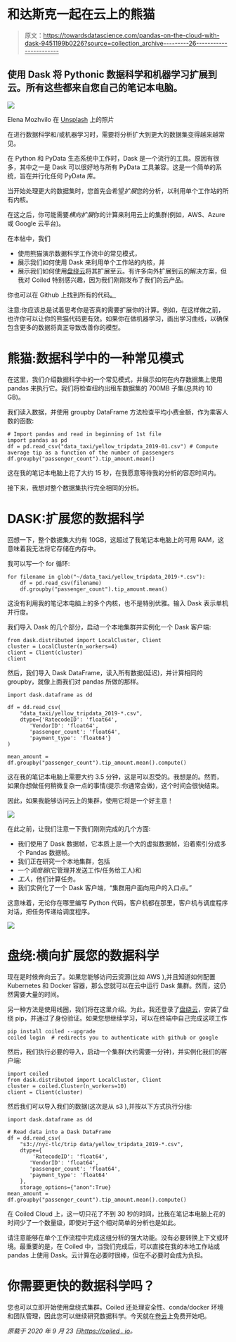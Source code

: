 # 和达斯克一起在云上的熊猫

> 原文：<https://towardsdatascience.com/pandas-on-the-cloud-with-dask-9451199b0226?source=collection_archive---------26----------------------->

## 使用 Dask 将 Pythonic 数据科学和机器学习扩展到云。所有这些都来自您自己的笔记本电脑。

![](img/5fabe0c84c4008a99a00640a1cd41494.png)

Elena Mozhvilo 在 [Unsplash](https://unsplash.com?utm_source=medium&utm_medium=referral) 上的照片

在进行数据科学和/或机器学习时，需要将分析扩大到更大的数据集变得越来越常见。

在 Python 和 PyData 生态系统中工作时，Dask 是一个流行的工具。原因有很多，其中之一是 Dask 可以很好地与所有 PyData 工具兼容。这是一个简单的系统，旨在并行化任何 PyData 库。

当开始处理更大的数据集时，您首先会希望*扩展*您的分析，以利用单个工作站的所有内核。

在这之后，你可能需要*横向扩展*你的计算来利用云上的集群(例如，AWS、Azure 或 Google 云平台)。

在本帖中，我们

*   使用熊猫演示数据科学工作流中的常见模式，
*   展示我们如何使用 Dask 来利用单个工作站的内核，并
*   展示我们如何使用[盘绕云](http://cloud.coiled.io/)将其扩展至云。有许多向外扩展到云的解决方案，但我对 Coiled 特别感兴趣，因为我们刚刚发布了我们的云产品。

你也可以在 Github 上找到所有的代码[。](https://github.com/coiled/data-science-at-scale/blob/master/01-data-analysis-at-scale.ipynb)

注意:你应该总是试着思考你是否真的需要扩展你的计算。例如，在这样做之前，也许你可以让你的熊猫代码更有效。如果你在做机器学习，画出学习曲线，以确保包含更多的数据将真正导致改善你的模型。

# 熊猫:数据科学中的一种常见模式

在这里，我们介绍数据科学中的一个常见模式，并展示如何在内存数据集上使用 pandas 来执行它。我们将检查纽约出租车数据集的 700MB 子集(总共约 10 GB)。

我们读入数据，并使用 groupby DataFrame 方法检查平均小费金额，作为乘客人数的函数:

```
# Import pandas and read in beginning of 1st file 
import pandas as pd 
df = pd.read_csv("data_taxi/yellow_tripdata_2019-01.csv") # Compute average tip as a function of the number of passengers df.groupby("passenger_count").tip_amount.mean()
```

这在我的笔记本电脑上花了大约 15 秒，在我愿意等待我的分析的容忍时间内。

接下来，我想对整个数据集执行完全相同的分析。

# DASK:扩展您的数据科学

回想一下，整个数据集大约有 10GB，这超过了我笔记本电脑上的可用 RAM，这意味着我无法将它存储在内存中。

我可以写一个 for 循环:

```
for filename in glob("~/data_taxi/yellow_tripdata_2019-*.csv"):
    df = pd.read_csv(filename)
    df.groupby("passenger_count").tip_amount.mean()
```

这没有利用我的笔记本电脑上的多个内核，也不是特别优雅。输入 Dask 表示单机并行度。

我们导入 Dask 的几个部分，启动一个本地集群并实例化一个 Dask 客户端:

```
from dask.distributed import LocalCluster, Client 
cluster = LocalCluster(n_workers=4) 
client = Client(cluster) 
client
```

然后，我们导入 Dask DataFrame，读入所有数据(延迟)，并计算相同的 groupby，就像上面我们对 pandas 所做的那样。

```
import dask.dataframe as dd

df = dd.read_csv(
    "data_taxi/yellow_tripdata_2019-*.csv",
    dtype={'RatecodeID': 'float64',
       'VendorID': 'float64',
       'passenger_count': 'float64',
       'payment_type': 'float64'}
)

mean_amount = df.groupby("passenger_count").tip_amount.mean().compute()
```

这在我的笔记本电脑上需要大约 3.5 分钟，这是可以忍受的。我想是的。然而，如果你想做任何稍微复杂一点的事情(提示:你通常会做)，这个时间会很快结束。

因此，如果我能够访问云上的集群，使用它将是一个好主意！

![](img/235293f183b234e68eb493304558e9e2.png)

在此之前，让我们注意一下我们刚刚完成的几个方面:

*   我们使用了 Dask 数据帧，它本质上是一个大的虚拟数据帧，沿着索引分成多个 Pandas 数据帧。
*   我们正在研究一个本地集群，包括
*   一个*调度器*(它管理并发送工作/任务给工人)和
*   *工人*，他们计算任务。
*   我们实例化了一个 Dask 客户端，“集群用户面向用户的入口点。”

这意味着，无论你在哪里编写 Python 代码，客户机都在那里，客户机与调度程序对话，把任务传递给调度程序。

![](img/9157c8c27007efef02499b6efb3632e4.png)

# 盘绕:横向扩展您的数据科学

现在是时候奔向云了。如果您能够访问云资源(比如 AWS ),并且知道如何配置 Kubernetes 和 Docker 容器，那么您就可以在云中运行 Dask 集群。然而，这仍然需要大量的时间。

另一种方法是使用线圈，我们将在这里介绍。为此，我还登录了[盘绕云](http://beta.coiled.io/)，安装了盘绕 pip，并通过了身份验证。如果您想继续学习，可以在终端中自己完成这项工作

```
pip install coiled --upgrade
coiled login  # redirects you to authenticate with github or google
```

然后，我们执行必要的导入，启动一个集群(大约需要一分钟)，并实例化我们的客户端:

```
import coiled
from dask.distributed import LocalCluster, Client
cluster = coiled.Cluster(n_workers=10)
client = Client(cluster)
```

然后我们可以导入我们的数据(这次是从 s3 ),并按以下方式执行分组:

```
import dask.dataframe as dd

# Read data into a Dask DataFrame
df = dd.read_csv(
    "s3://nyc-tlc/trip data/yellow_tripdata_2019-*.csv",
    dtype={
        'RatecodeID': 'float64',
       'VendorID': 'float64',
       'passenger_count': 'float64',
       'payment_type': 'float64'
    },
    storage_options={"anon":True}
mean_amount = df.groupby("passenger_count").tip_amount.mean().compute()
```

在 Coiled Cloud 上，这一切只花了不到 30 秒的时间，比我在笔记本电脑上花的时间少了一个数量级，即使对于这个相对简单的分析也是如此。

请注意能够在单个工作流程中完成这组分析的强大功能。没有必要转换上下文或环境。最重要的是，在 Coiled 中，当我们完成后，可以直接在我的本地工作站或 pandas 上使用 Dask。云计算在必要时很棒，但在不必要时会成为负担。

# 你需要更快的数据科学吗？

您也可以立即开始使用盘绕式集群。Coiled 还处理安全性、conda/docker 环境和团队管理，因此您可以继续研究数据科学。今天就在[卷云](https://cloud.coiled.io/)上免费开始吧。

*原载于 2020 年 9 月 23 日*[*https://coiled . io*](https://coiled.io/blog/dask-in-the-cloud/)*。*